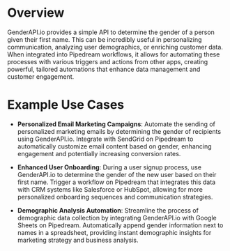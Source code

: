 # Overview

GenderAPI.io provides a simple API to determine the gender of a person given their first name. This can be incredibly useful in personalizing communication, analyzing user demographics, or enriching customer data. When integrated into Pipedream workflows, it allows for automating these processes with various triggers and actions from other apps, creating powerful, tailored automations that enhance data management and customer engagement.

# Example Use Cases

- **Personalized Email Marketing Campaigns**: Automate the sending of personalized marketing emails by determining the gender of recipients using GenderAPI.io. Integrate with SendGrid on Pipedream to automatically customize email content based on gender, enhancing engagement and potentially increasing conversion rates.

- **Enhanced User Onboarding**: During a user signup process, use GenderAPI.io to determine the gender of the new user based on their first name. Trigger a workflow on Pipedream that integrates this data with CRM systems like Salesforce or HubSpot, allowing for more personalized onboarding sequences and communication strategies.

- **Demographic Analysis Automation**: Streamline the process of demographic data collection by integrating GenderAPI.io with Google Sheets on Pipedream. Automatically append gender information next to names in a spreadsheet, providing instant demographic insights for marketing strategy and business analysis.
